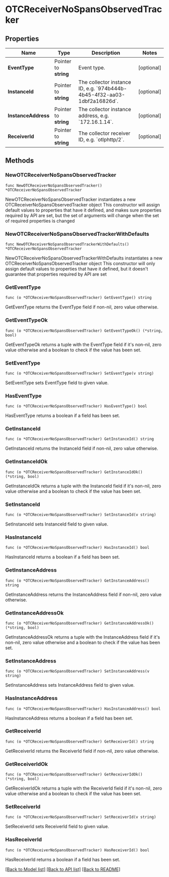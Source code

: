 # OTCReceiverNoSpansObservedTracker

## Properties

Name | Type | Description | Notes
------------ | ------------- | ------------- | -------------
**EventType** | Pointer to **string** | Event type. | [optional] 
**InstanceId** | Pointer to **string** | The collector instance ID, e.g. &#x60;974b444b-4b45-4f32-aa03-1dbf2a16826d&#x60;. | [optional] 
**InstanceAddress** | Pointer to **string** | The collector instance address, e.g. &#x60;172.16.1.14&#x60;. | [optional] 
**ReceiverId** | Pointer to **string** | The collector receiver ID, e.g. &#x60;otlphttp/2&#x60;. | [optional] 

## Methods

### NewOTCReceiverNoSpansObservedTracker

`func NewOTCReceiverNoSpansObservedTracker() *OTCReceiverNoSpansObservedTracker`

NewOTCReceiverNoSpansObservedTracker instantiates a new OTCReceiverNoSpansObservedTracker object
This constructor will assign default values to properties that have it defined,
and makes sure properties required by API are set, but the set of arguments
will change when the set of required properties is changed

### NewOTCReceiverNoSpansObservedTrackerWithDefaults

`func NewOTCReceiverNoSpansObservedTrackerWithDefaults() *OTCReceiverNoSpansObservedTracker`

NewOTCReceiverNoSpansObservedTrackerWithDefaults instantiates a new OTCReceiverNoSpansObservedTracker object
This constructor will only assign default values to properties that have it defined,
but it doesn't guarantee that properties required by API are set

### GetEventType

`func (o *OTCReceiverNoSpansObservedTracker) GetEventType() string`

GetEventType returns the EventType field if non-nil, zero value otherwise.

### GetEventTypeOk

`func (o *OTCReceiverNoSpansObservedTracker) GetEventTypeOk() (*string, bool)`

GetEventTypeOk returns a tuple with the EventType field if it's non-nil, zero value otherwise
and a boolean to check if the value has been set.

### SetEventType

`func (o *OTCReceiverNoSpansObservedTracker) SetEventType(v string)`

SetEventType sets EventType field to given value.

### HasEventType

`func (o *OTCReceiverNoSpansObservedTracker) HasEventType() bool`

HasEventType returns a boolean if a field has been set.

### GetInstanceId

`func (o *OTCReceiverNoSpansObservedTracker) GetInstanceId() string`

GetInstanceId returns the InstanceId field if non-nil, zero value otherwise.

### GetInstanceIdOk

`func (o *OTCReceiverNoSpansObservedTracker) GetInstanceIdOk() (*string, bool)`

GetInstanceIdOk returns a tuple with the InstanceId field if it's non-nil, zero value otherwise
and a boolean to check if the value has been set.

### SetInstanceId

`func (o *OTCReceiverNoSpansObservedTracker) SetInstanceId(v string)`

SetInstanceId sets InstanceId field to given value.

### HasInstanceId

`func (o *OTCReceiverNoSpansObservedTracker) HasInstanceId() bool`

HasInstanceId returns a boolean if a field has been set.

### GetInstanceAddress

`func (o *OTCReceiverNoSpansObservedTracker) GetInstanceAddress() string`

GetInstanceAddress returns the InstanceAddress field if non-nil, zero value otherwise.

### GetInstanceAddressOk

`func (o *OTCReceiverNoSpansObservedTracker) GetInstanceAddressOk() (*string, bool)`

GetInstanceAddressOk returns a tuple with the InstanceAddress field if it's non-nil, zero value otherwise
and a boolean to check if the value has been set.

### SetInstanceAddress

`func (o *OTCReceiverNoSpansObservedTracker) SetInstanceAddress(v string)`

SetInstanceAddress sets InstanceAddress field to given value.

### HasInstanceAddress

`func (o *OTCReceiverNoSpansObservedTracker) HasInstanceAddress() bool`

HasInstanceAddress returns a boolean if a field has been set.

### GetReceiverId

`func (o *OTCReceiverNoSpansObservedTracker) GetReceiverId() string`

GetReceiverId returns the ReceiverId field if non-nil, zero value otherwise.

### GetReceiverIdOk

`func (o *OTCReceiverNoSpansObservedTracker) GetReceiverIdOk() (*string, bool)`

GetReceiverIdOk returns a tuple with the ReceiverId field if it's non-nil, zero value otherwise
and a boolean to check if the value has been set.

### SetReceiverId

`func (o *OTCReceiverNoSpansObservedTracker) SetReceiverId(v string)`

SetReceiverId sets ReceiverId field to given value.

### HasReceiverId

`func (o *OTCReceiverNoSpansObservedTracker) HasReceiverId() bool`

HasReceiverId returns a boolean if a field has been set.


[[Back to Model list]](../README.md#documentation-for-models) [[Back to API list]](../README.md#documentation-for-api-endpoints) [[Back to README]](../README.md)



